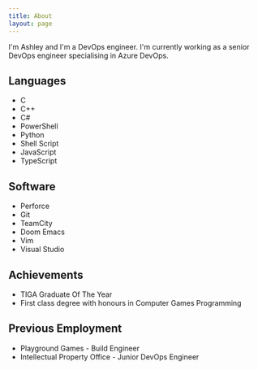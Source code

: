 ```yaml
---
title: About
layout: page
---
```


I'm Ashley and I'm a DevOps engineer. I'm currently working as a senior DevOps engineer specialising in Azure DevOps. 

## Languages
- C
- C++
- C#
- PowerShell
- Python
- Shell Script
- JavaScript
- TypeScript

## Software
- Perforce
- Git
- TeamCity
- Doom Emacs
- Vim
- Visual Studio

## Achievements
- TIGA Graduate Of The Year
- First class degree with honours in Computer Games Programming

## Previous Employment
- Playground Games - Build Engineer
- Intellectual Property Office - Junior DevOps Engineer
